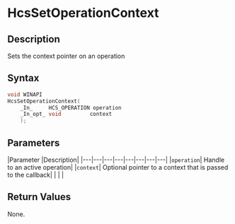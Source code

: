 # HcsSetOperationContext

## Description
Sets the context pointer on an operation


## Syntax

```cpp
void WINAPI
HcsSetOperationContext(
    _In_     HCS_OPERATION operation
    _In_opt_ void         context
    );


```


## Parameters
|Parameter     |Description|
|---|---|---|---|---|---|---|---| 
|`operation`| Handle to an active operation|
|`context`| Optional pointer to a context that is passed to the callback|
|    |    | 


## Return Values
None.
